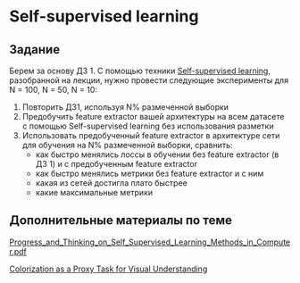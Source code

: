 # Self-supervised learning

## Задание

Берем за основу ДЗ 1. С помощью техники [Self-supervised learning](https://arxiv.org/pdf/1505.05192.pdf), разобранной на лекции, 
нужно провести следующие эксперименты для N = 100, N = 50, N = 10:

1. Повторить ДЗ1, используя N% размеченной выборки
2. Предобучить feature extractor вашей архитектуры на всем датасете с помощью Self-supervised learning без использования разметки
3. Использовать предобученный feature extractor в архитектуре сети для обучения на N% размеченной выборки, сравнить: 
   - как быстро менялись лоссы в обучении без feature extractor (в ДЗ 1) и с предобученным feature extractor
   - как быстро менялись метрики без feature extractor и с ним
   - какая из сетей достигла плато быстрее
   - какие максимальные метрики

## Дополнительные материалы по теме

[Progress_and_Thinking_on_Self_Supervised_Learning_Methods_in_Computer.pdf](Progress_and_Thinking_on_Self_Supervised_Learning_Methods_in_Computer.pdf)

[Colorization as a Proxy Task for Visual Understanding](https://ar5iv.labs.arxiv.org/html/1703.04044)
